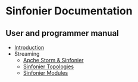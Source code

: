 # Sinfonier Documentation

## User and programmer manual 
+ [Introduction](user_and_programmer_manual/introduction.md)
+ Streaming
    + [Apche Storm & Sinfonier](user_and_programmer_manual/streaming/stream_processing_storm_sinfonier.md)
    + [Sinfonier Topologies](user_and_programmer_manual/streaming/stream_processing_sinfonier_topologies.md)
    + [Sinfonier Modules](user_and_programmer_manual/streaming/stream_processing_sinfonier_modules.md)

